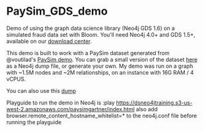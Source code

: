 # PaySim_GDS_demo
Demo of using the graph data science library (Neo4j GDS 1.6) on a simulated fraud data set with Bloom. You'll need Neo4j 4.0+ and GDS 1.5+, available on our [download center](https://neo4j.com/download-center/).

This demo is built to work with a PaySim dataset generated from @voutilad's [PaySim demo](https://github.com/voutilad/paysim-demo). You can grab a small version of the dataset [here](https://drive.google.com/file/d/1M_TqX_n48PaWNvUH1lxC8PF7gmXK-6Xf/view?usp=sharing) as a Neo4j dump file, or generate your own. My demo was run on a graph with ~1.5M nodes and ~2M relationships, on an instance with 16G RAM / 4 vCPUS. 


You can also use this [dump](https://drive.google.com/file/d/1SXXEiFdpCJT4DGumFoojUz4NVWg8id4a/view?usp=sharing)

Playguide to run the demo in Neo4j is  :play https://dsneo4jtraining.s3-us-west-2.amazonaws.com/paysimgartner/index.html
also add browser.remote_content_hostname_whitelist=* to the neo4j.conf file before running the playguide


